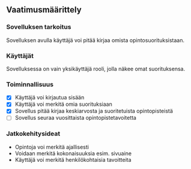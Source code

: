 ## Vaatimusmäärittely

### Sovelluksen tarkoitus

Sovelluksen avulla käyttäjä voi pitää kirjaa omista opintosuorituksistaan.

### Käyttäjät
Sovelluksessa on vain yksikäyttäjä rooli, jolla näkee omat suorituksensa.

### Toiminnallisuus
  - [x] Käyttäjä voi kirjautua sisään 
  - [x] Käyttäjä voi merkitä omia suorituksiaan
  - [x] Sovellus pitää kirjaa keskiarvosta ja suoritetuista opintopisteistä
  - [ ] Sovellus seuraa vuosittaista opintopistetavoitetta

### Jatkokehitysideat
  - Opintoja voi merkitä ajallisesti
  - Voidaan merkitä kokonaisuuksia esim. sivuaine
  - Käyttäjä voi merkitä henkilökohtaisia tavoitteita

